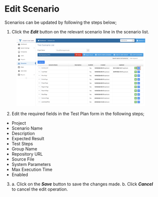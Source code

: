 # Edit Scenario

Scenarios can be updated by following the steps below;

1. Click the _**Edit**_ button on the relevant scenario line in the scenario list.

<figure><img src="../../.gitbook/assets/Screenshot 2025-03-06 at 16.13.45.png" alt=""><figcaption></figcaption></figure>

2. Edit the required fields in the Test Plan form in the following steps;

* Project
* Scenario Name
* Description
* Expected Result
* Test Steps
* Group Name
* Repository URL
* Source File
* System Parameters
* Max Execution Time
* Enabled

3. a. Click on the _**Save**_ button to save the changes made.                                                               b. Click _**Cancel**_ to cancel the edit operation.
